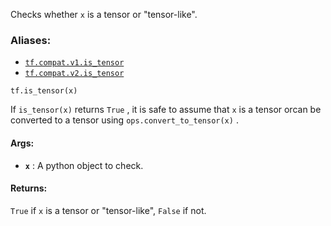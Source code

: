 
Checks whether  `x`  is a tensor or "tensor-like".


### Aliases:
- [ `tf.compat.v1.is_tensor` ](/api_docs/python/tf/is_tensor)
- [ `tf.compat.v2.is_tensor` ](/api_docs/python/tf/is_tensor)


```
tf.is_tensor(x)

```


If  `is_tensor(x)`  returns  `True` , it is safe to assume that  `x`  is a tensor orcan be converted to a tensor using  `ops.convert_to_tensor(x)` .


#### Args:
- **`x`** : A python object to check.


#### Returns:

 `True`  if  `x`  is a tensor or "tensor-like",  `False`  if not.
